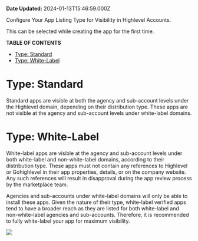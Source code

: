 **Date Updated:** 2024-01-13T15:46:59.000Z

Configure Your App Listing Type for Visibility in Highlevel Accounts.

This can be selected while creating the app for the first time.  
  
**TABLE OF CONTENTS**

* [Type: Standard](#Type%3A-Standard)
* [Type: White-Label](#Type%3A-White-Label)

  
# Type: Standard

Standard apps are visible at both the agency and sub-account levels under the Highlevel domain, depending on their distribution type. These apps are not visible at the agency and sub-account levels under white-label domains.

  
# Type: White-Label

White-label apps are visible at the agency and sub-account levels under both white-label and non-white-label domains, according to their distribution type. These apps must not contain any references to Highlevel or Gohighlevel in their app properties, details, or on the company website. Any such references will result in disapproval during the app review process by the marketplace team.

  
Agencies and sub-accounts under white-label domains will only be able to install these apps. Given the nature of their type, white-label verified apps tend to have a broader reach as they are listed for both white-label and non-white-label agencies and sub-accounts. Therefore, it is recommended to fully white-label your app for maximum visibility.

  
![](https://s3.amazonaws.com/cdn.freshdesk.com/data/helpdesk/attachments/production/155017605606/original/K3FlvnaGuITOxzKP4H-RNHmb0IgApAhQpw.png?1705140958)